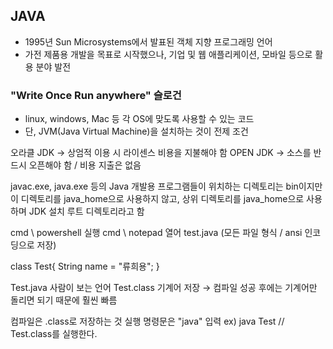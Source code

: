 ## JAVA
- 1995년 Sun Microsystems에서 발표된 객체 지향 프로그래밍 언어
- 가전 제품용 개발을 목표로 시작했으나, 기업 및 웹 애플리케이션, 모바일 등으로 활용 분야 발전

### "Write Once Run anywhere" 슬로건
- linux, windows, Mac 등 각 OS에 맞도록 사용할 수 있는 코드
- 단, JVM(Java Virtual Machine)을 설치하는 것이 전제 조건

오라클 JDK → 상엄적 이용 시 라이센스 비용을 지불해야 함
OPEN JDK → 소스를 반드시 오픈해야 함 / 비용 지출은 없음

javac.exe, java.exe 등의 Java 개발용 프로그램들이 위치하는 디렉토리는 bin이지만 이 디렉토리를 java_home으로 사용하지 않고, 상위 디렉토리를 java_home으로 사용하며 JDK 설치 루트 디렉토리라고 함

cmd \ powershell 실행
cmd \ notepad 열어 test.java (모든 파일 형식 / ansi 인코딩으로 저장)

class Test{
    String name = "류희용";
}

Test.java 사람이 보는 언어
Test.class 기계어 저장 → 컴파일 성공 후에는 기계어만 돌리면 되기 때문에 훨씬 빠름

컴파일은 .class로 저장하는 것
실행 명령문은 "java" 입력 ex) java Test // Test.class를 실행한다.
